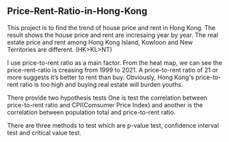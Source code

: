 ## Price-Rent-Ratio-in-Hong-Kong

This project is to find the trend of house price and rent in Hong Kong. The result shows the house price and rent are incresaing year by year.
The real estate price and rent among Hong Kong Island, Kowloon and New Territories are different. (HK>KL>NT)

I use price-to-rent ratio as a main factor. From the heat map, we can see the price-rent-ratio is creasing from 1999 to 2021.
A price-to-rent ratio of 21 or more suggests it’s better to rent than buy. Obviously, Hong Kong's price-to-rent ratio is too high and buying real estate will burden youths.

There provide two hypothesis tests
One is test the correlation between price-to-rent ratio and CPI(Comsumer Price Index) and another is the correlation between population total and price-to-rent ratio.

There are three methods to test which are p-value test, confidence interval test and critical value test.
